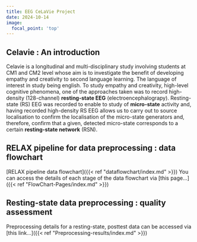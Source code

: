 ```yaml
---
title: EEG CeLaVie Project
date: 2024-10-14
image:
  focal_point: 'top'
---
```


<!--more-->
## Celavie : An introduction
Celavie is a longitudinal and multi-disciplinary study involving students at CM1 and CM2 level whose aim is to investigate the benefit of developing empathy and creativity to second language learning. The language of interest in study being english. To study empathy and creativity, high-level cognitive phenomena, one of the approaches taken was to record high-density (128-channel) **resting-state EEG** (electroencephalograpy). Resting-state (RS) EEG was recorded to enable to study of **micro-state** activity and, having recorded high-density RS EEG allows us to carry out to source localisation to confirm the localisation of the micro-state generators and, therefore, confirm that a given, detected micro-state corresponds to a certain **resting-state network** (RSN).  

## RELAX pipeline for data preprocessing : data flowchart

[RELAX pipeline data flowchart]({{< ref "dataflowchart/index.md" >}})
You can access the details of each stage of the data flowchart via [this page...]({{< ref "FlowChart-Pages/index.md" >}})

## Resting-state data preprocessing : quality assessment

Preprocessing details for a resting-state, posttest data can be accessed via [this link...]({{< ref "Preprocessing-results/index.md" >}})

